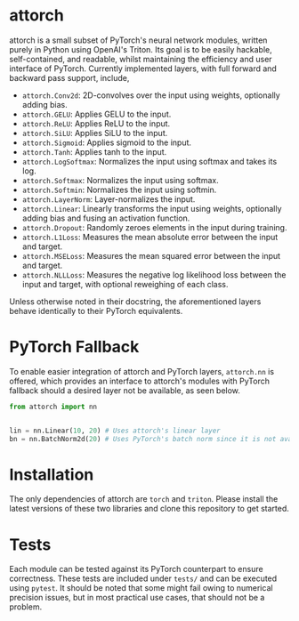 # attorch

attorch is a small subset of PyTorch's neural network modules, written purely in Python using OpenAI's Triton. Its goal is to be easily hackable, self-contained, and readable, whilst maintaining the efficiency and user interface of PyTorch. Currently implemented layers, with full forward and backward pass support, include,

* ```attorch.Conv2d```: 2D-convolves over the input using weights, optionally adding bias.
* ```attorch.GELU```: Applies GELU to the input.
* ```attorch.ReLU```: Applies ReLU to the input.
* ```attorch.SiLU```: Applies SiLU to the input.
* ```attorch.Sigmoid```: Applies sigmoid to the input.
* ```attorch.Tanh```: Applies tanh to the input.
* ```attorch.LogSoftmax```: Normalizes the input using softmax and takes its log.
* ```attorch.Softmax```: Normalizes the input using softmax.
* ```attorch.Softmin```: Normalizes the input using softmin.
* ```attorch.LayerNorm```: Layer-normalizes the input.
* ```attorch.Linear```: Linearly transforms the input using weights, optionally adding bias and fusing an activation function.
* ```attorch.Dropout```: Randomly zeroes elements in the input during training.
* ```attorch.L1Loss```: Measures the mean absolute error between the input and target.
* ```attorch.MSELoss```: Measures the mean squared error between the input and target.
* ```attorch.NLLLoss```: Measures the negative log likelihood loss between the input and target, with optional reweighing of each class.

Unless otherwise noted in their docstring, the aforementioned layers behave identically to their PyTorch equivalents.

# PyTorch Fallback

To enable easier integration of attorch and PyTorch layers, ```attorch.nn``` is offered, which provides an interface to attorch's modules with PyTorch fallback should a desired layer not be available, as seen below.

```python
from attorch import nn


lin = nn.Linear(10, 20) # Uses attorch's linear layer
bn = nn.BatchNorm2d(20) # Uses PyTorch's batch norm since it is not available in attorch
```

# Installation

The only dependencies of attorch are ```torch``` and ```triton```. Please install the latest versions of these two libraries and clone this repository to get started.

# Tests

Each module can be tested against its PyTorch counterpart to ensure correctness. These tests are included under ```tests/``` and can be executed using ```pytest```. It should be noted that some might fail owing to numerical precision issues, but in most practical use cases, that should not be a problem.
